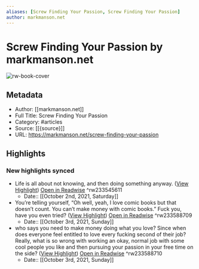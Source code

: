 ```yaml
---
aliases: [Screw Finding Your Passion, Screw Finding Your Passion]
author: markmanson.net
---
```

# Screw Finding Your Passion by markmanson.net

![rw-book-cover](https://readwise-assets.s3.amazonaws.com/static/images/article4.6bc1851654a0.png)

## Metadata
- Author: [[markmanson.net]]
- Full Title: Screw Finding Your Passion
- Category: #articles
- Source: [[{source}]]
- URL: https://markmanson.net/screw-finding-your-passion

## Highlights
### New highlights synced
- Life is all about not knowing, and then doing something anyway. ([View Highlight](https://instapaper.com/read/1419395913/17615448)) [Open in Readwise](https://readwise.io/open/233545611) ^rw233545611
    - Date:: [[October 2nd, 2021, Saturday]]
- You’re telling yourself, “Oh well, yeah, I love comic books but that doesn’t count. You can’t make money with comic books.”
  Fuck you, have you even tried? ([View Highlight](https://instapaper.com/read/1419395913/17616502)) [Open in Readwise](https://readwise.io/open/233588709) ^rw233588709
    - Date:: [[October 3rd, 2021, Sunday]]
- who says you need to make money doing what you love? Since when does everyone feel entitled to love every fucking second of their job? Really, what is so wrong with working an okay, normal job with some cool people you like and then pursuing your passion in your free time on the side? ([View Highlight](https://instapaper.com/read/1419395913/17616507)) [Open in Readwise](https://readwise.io/open/233588710) ^rw233588710
    - Date:: [[October 3rd, 2021, Sunday]]
